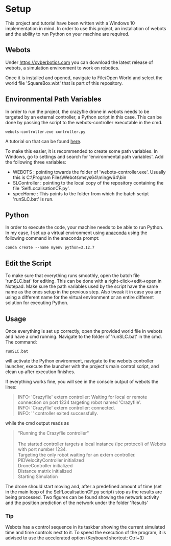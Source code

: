 # Setup
This project and tutorial have been written with a Windows 10 implementation in mind. In order to use this project, an installation of webots and the ability to run Python on your machine are required.

## Webots
Under https://cyberbotics.com you can download the latest release of webots, a simulation environment to work on robotics.

Once it is installed and opened, navigate to File/Open World and select the world file 'SquareBox.wbt' that is part of this repository. 
## Environmental Path Variables
In order to run the project, the crazyflie drone in webots needs to be targeted by an external controller, a Python script in this case. This can be done by passing the script to the webots-controller executable in the cmd.
```
webots-controller.exe controller.py
```
A tutorial on that can be found [here](https://cyberbotics.com/doc/guide/running-extern-robot-controllers?tab-os=windows). 

To make this easier, it is recommended to create some path variables. In Windows, go to settings and search for 'environmental path variables'. Add the following three variables:
- WEBOTS : pointing towards the folder of 'webots-controller.exe'. Usually this is C:\Program Files\Webots\msys64\mingw64\bin
- SLController : pointing to the local copy of the repository containing the file 'SelfLocalisationCF.py'.
- specHome : This points to the folder from which the batch script 'runSLC.bat' is run.

## Python
In order to execute the code, your machine needs to be able to run Python. In my case, I set up a virtual environment using [anaconda](https://www.anaconda.com) using the following command in the anaconda prompt:
```
conda create --name myenv python=3.12.7
```
## Edit the Script
To make sure that everything runs smoothly, open the batch file 'runSLC.bat' for editing. This can be done with a right-click->edit->open in Notepad. Make sure the path variables used by the script have the same name as the ones setup in the previous step. Also tweak it in case you are using a different name for the virtual environment or an entire different solution for executing Python.
## Usage
Once everything is set up correctly, open the provided world file in webots and have a cmd running. Navigate to the folder of 'runSLC.bat' in the cmd. The command:
```
runSLC.bat
```
will activate the Python environment, navigate to the webots controller launcher, execute the launcher with the project's main control script, and clean up after execution finishes.

If everything works fine, you will see in the console output of webots the lines:
>INFO: 'Crazyflie' extern controller: Waiting for local or remote connection on port 1234 targeting robot named 'Crazyflie'.<br>
>INFO: 'Crazyflie' extern controller: connected.<br>
>INFO: '<extern>' controller exited successfully.<br>

while the cmd output reads as 

>"Running the Crazyflie controller"<br>
><br>
>The started controller targets a local instance (ipc protocol) of Webots with port number 1234.<br>
>Targeting the only robot waiting for an extern controller.<br>
>PIDVelocityController initialized<br>
>DroneController initialized<br>
>Distance matrix initialized<br>
>Starting Simulation<br>

The drone should start moving and, after a predefined amount of time (set in the main loop of the SelfLocalisationCF.py script) stop as the results are being processed.
Two figures can be found showing the network activity and the position prediction of the network under the folder 'Results'

### Tip
Webots has a control sequence in its taskbar showing the current simulated time and time controls next to it. To speed the execution of the program, it is advised to use the accelerated option (Keyboard shortcut: Ctrl+3)